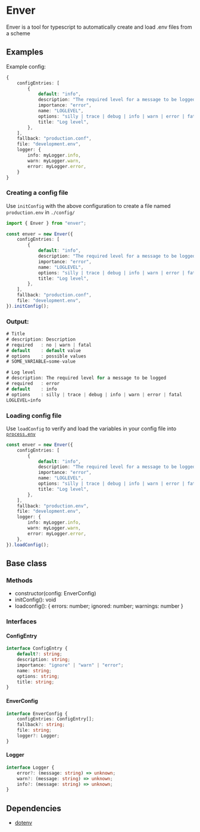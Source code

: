 # Enver

Enver is a tool for typescript to automatically create and load .env files from a scheme

## Examples

Example config:

```ts
{
    configEntries: [
        {
            default: "info",
            description: "The required level for a message to be logged",
            importance: "error",
            name: "LOGLEVEL",
            options: "silly | trace | debug | info | warn | error | fatal",
            title: "Log level",
        },
    ],
    fallback: "production.conf",
    file: "development.env",
    logger: {
        info: myLogger.info,
        warn: myLogger.warn,
        error: myLogger.error,
    }
}
```

### Creating a config file

Use `initConfig` with the above configuration to create a file named `production.env` in `./config/`

```ts
import { Enver } from "enver";

const enver = new Enver({
    configEntries: [
        {
            default: "info",
            description: "The required level for a message to be logged",
            importance: "error",
            name: "LOGLEVEL",
            options: "silly | trace | debug | info | warn | error | fatal",
            title: "Log level",
        },
    ],
    fallback: "production.conf",
    file: "development.env",
}).initConfig();
```

### Output:

```cs
# Title
# description: Description
# required   : no | warn | fatal
# default    : default value
# options    : possible values
# SOME_VARIABLE=some-value

# Log level
# description: The required level for a message to be logged
# required   : error
# default    : info
# options    : silly | trace | debug | info | warn | error | fatal
LOGLEVEL=info
```

### Loading config file

Use `loadConfig` to verify and load the variables in your config file into [`process.env`](https://nodejs.org/api/process.html#processenv)

```ts
const enver = new Enver({
    configEntries: [
        {
            default: "info",
            description: "The required level for a message to be logged",
            importance: "error",
            name: "LOGLEVEL",
            options: "silly | trace | debug | info | warn | error | fatal",
            title: "Log level",
        },
    ],
    fallback: "production.env",
    file: "development.env",
    logger: {
        info: myLogger.info,
        warn: myLogger.warn,
        error: myLogger.error,
    },
}).loadConfig();
```

## Base class

### Methods

-   constructor(config: EnverConfig)
-   initConfig(): void
-   loadconfig(): { errors: number; ignored: number; warnings: number }

### Interfaces

#### ConfigEntry

```ts
interface ConfigEntry {
    default?: string;
    description: string;
    importance: "ignore" | "warn" | "error";
    name: string;
    options: string;
    title: string;
}
```

#### EnverConfig

```ts
interface EnverConfig {
    configEntries: ConfigEntry[];
    fallback?: string;
    file: string;
    logger?: Logger;
}
```

#### Logger

```ts
interface Logger {
    error?: (message: string) => unknown;
    warn?: (message: string) => unknown;
    info?: (message: string) => unknown;
}
```

## Dependencies

-   [dotenv](https://www.npmjs.com/package/dotenv)
